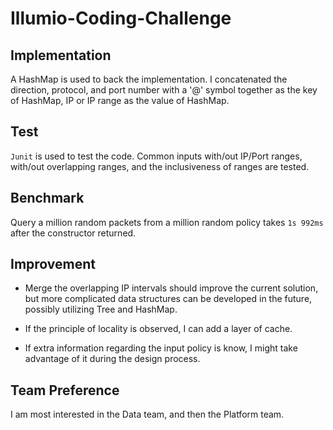 # Illumio-Coding-Challenge

## Implementation
A HashMap is used to back the implementation. I concatenated the direction, protocol, and port number with a '@' symbol together as the key of HashMap, IP or IP range as the value of HashMap.

## Test
`Junit` is used to test the code. Common inputs with/out IP/Port ranges, with/out overlapping ranges, and the inclusiveness of ranges are tested.

## Benchmark
Query a million random packets from a million random policy takes `1s 992ms` after the constructor returned.

## Improvement
- Merge the overlapping IP intervals should improve the current solution, but more complicated data structures can be developed in the future, possibly utilizing Tree and HashMap.

- If the principle of locality is observed, I can add a layer of cache.
- If extra information regarding the input policy is know, I might take advantage of it during the design process.

## Team Preference
I am most interested in the Data team, and then the Platform team.
